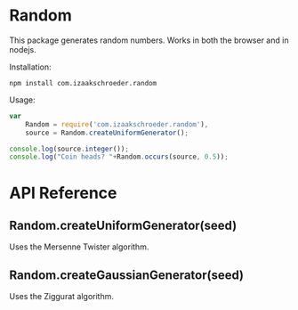 Random
======

This package generates random numbers. Works in both the browser and in nodejs.

Installation:
```
npm install com.izaakschroeder.random
```

Usage:
```javascript
var 
	Random = require('com.izaakschroeder.random'),
	source = Random.createUniformGenerator();

console.log(source.integer());
console.log("Coin heads? "+Random.occurs(source, 0.5));

```

API Reference
=============

Random.createUniformGenerator(seed)
-----------------------------------

Uses the Mersenne Twister algorithm.

Random.createGaussianGenerator(seed)
------------------------------------

Uses the Ziggurat algorithm.
